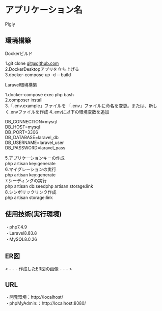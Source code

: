 # アプリケーション名　　
Pigly

## 環境構築  
Dockerビルド

1.git clone git@github.com  
2.DockerDesktopアプリを立ち上げる  
3.docker-compose up -d --build 


Laravel環境構築
     

1.docker-compose exec php bash  
2.composer install  
3.「.env.example」ファイルを 「.env」ファイルに命名を変更。または、新しく.envファイルを作成
4..envに以下の環境変数を追加 

DB_CONNECTION=mysql  
DB_HOST=mysql  
DB_PORT=3306  
DB_DATABASE=laravel_db  
DB_USERNAME=laravel_user  
DB_PASSWORD=laravel_pass  

5.アプリケーションキーの作成  
php artisan key:generate  
6.マイグレーションの実行  
php artisan key:generate  
7.シーディングの実行  
php artisan db:seedphp artisan storage:link  
8.シンボリックリンク作成  
php artisan storage:link


## 使用技術(実行環境)
・php7.4.9  
・Laravel8.83.8  
・MySQL8.0.26  
## ER図
< - - - 作成したER図の画像 - - - >

## URL
・開発環境：http://localhost/  
・phpMyAdmin:：http://localhost:8080/
